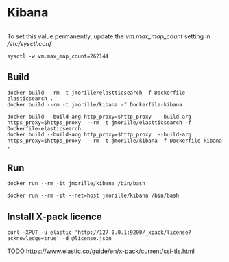 Kibana
======
##
To set this value permanently, update the *vm.max_map_count* setting in */etc/sysctl.conf*

```
sysctl -w vm.max_map_count=262144
```


## Build
```
docker build --rm -t jmorille/elastticsearch -f Dockerfile-elasticsearch .
docker build --rm -t jmorille/kibana -f Dockerfile-kibana .
```

```
docker build --build-arg http_proxy=$http_proxy  --build-arg https_proxy=$https_proxy  --rm -t jmorille/elastticsearch -f Dockerfile-elasticsearch .
docker build --build-arg http_proxy=$http_proxy  --build-arg https_proxy=$https_proxy  --rm -t jmorille/kibana -f Dockerfile-kibana . 
```


## Run

```
docker run --rm -it jmorille/kibana /bin/bash
```


```
docker run --rm -it --net=host jmorille/kibana /bin/bash
```

## Install X-pack licence
```
curl -XPUT -u elastic 'http://127.0.0.1:9200/_xpack/license?acknowledge=true' -d @license.json
```

TODO https://www.elastic.co/guide/en/x-pack/current/ssl-tls.html


